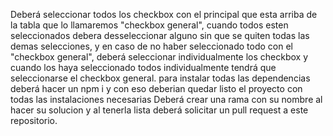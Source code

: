 Deberá seleccionar todos los checkbox con el principal que esta arriba de la tabla que lo llamaremos "checkbox general", cuando todos esten seleccionados debera desseleccionar alguno sin que se quiten todas las demas selecciones, y en caso de no haber seleccionado todo con el "checkbox general", deberá seleccionar individualmente los checkbox y cuando los haya seleccionado todos individualmente tendrá que seleccionarse el checkbox general.
para instalar todas las dependencias deberá hacer un npm i y con eso deberian quedar listo el proyecto con todas las instalaciones necesarias
Deberá crear una rama con su nombre al hacer su solucion y al tenerla lista deberá solicitar un pull request a este repositorio.

